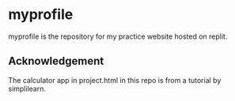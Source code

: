 # myprofile

myprofile is the repository for my practice website hosted on replit.

## Acknowledgement

The calculator app in project.html in this repo is from a tutorial by simplilearn.